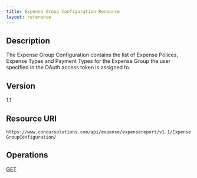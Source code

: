 ```yaml
---
title: Expense Group Configuration Resource 
layout: reference
---
```



## Description
The Expense Group Configuration contains the list of Expense Polices, Expense Types and Payment Types for the Expense Group the user specified in the OAuth access token is assigned to.

## Version
1.1

## Resource URI
`https://www.concursolutions.com/api/expense/expensereport/v1.1/ExpenseGroupConfiguration/`

## Operations
[GET][1]


  

[1]: /api-reference-deprecated/version-one-one/expense-group/expense-group-configuration-resource-get.html


